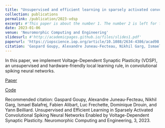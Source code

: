 ```yaml
---
title: "Unsupervised and efficient learning in sparsely activated convolutional spiking neural networks enabled by voltage-dependent synaptic plasticity"
collection: publications
permalink: /publication/2023-vdsp
excerpt: #'This paper is about the number 1. The number 2 is left for future work.'
date: 2023-01-06
venue: 'Neuromorphic Computing and Engineering'
slidesurl: #'http://academicpages.github.io/files/slides1.pdf'
paperurl: 'https://iopscience.iop.org/article/10.1088/2634-4386/acad98'
citation: 'Gaspard Goupy, Alexandre Juneau-Fecteau, Nikhil Garg, Ismael Balafrej, Fabien Alibart, Luc Frechette, Dominique Drouin, and Yann Beilliard. Unsupervised and Efficient Learning in Sparsely Activated Convolutional Spiking Neural Networks Enabled by Voltage-Dependent Synaptic Plasticity. Neuromorphic Computing and Engineering, 3, 2023.'
---
```

In this paper, we implement Voltage-Dependent Synaptic Plasticity (VDSP), an unsupervised and hardware-friendly local learning rule, in convolutional spiking neural networks.

[Paper](https://iopscience.iop.org/article/10.1088/2634-4386/acad98)

[Code](https://github.com/ggoupy/CSNN-VDSP/)

Recommended citation: Gaspard Goupy, Alexandre Juneau-Fecteau, Nikhil Garg, Ismael Balafrej, Fabien Alibart, Luc Frechette, Dominique Drouin, and Yann Beilliard. Unsupervised and Efficient Learning in Sparsely Activated Convolutional Spiking Neural Networks Enabled by Voltage-Dependent Synaptic Plasticity. Neuromorphic Computing and Engineering, 3, 2023.